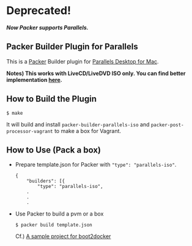 # Deprecated!

***Now Packer supports Parallels.***

## Packer Builder Plugin for Parallels

This is a [Packer](http://www.packer.io/) Builder plugin for [Parallels Desktop for Mac](http://www.parallels.com/products/desktop/).

**Notes) This works with LiveCD/LiveDVD ISO only. You can find better implementation [here](https://github.com/rickard-von-essen/packer-parallels).**

## How to Build the Plugin

	$ make

It will build and install `packer-builder-parallels-iso` and `packer-post-processor-vagrant` to make a box for Vagrant.

## How to Use (Pack a box)

- Prepare template.json for Packer with `"type": "parallels-iso"`.

	```
	{
		"builders": [{
			"type": "parallels-iso",
		.
		.
		.
	```

- Use Packer to build a pvm or a box

	`$ packer build template.json`

	Cf.) [A sample project for boot2docker](https://github.com/YungSang/packer-parallels/tree/master/boxes/boot2docker)
